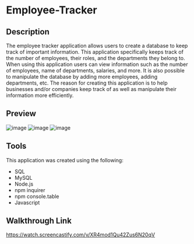 # Employee-Tracker

## Description
The employee tracker application allows users to create a database to keep track of important information. This application specifically keeps track of the number of employees, their roles, and the departments they belong to. When using this application users can view information such as the number of employees, name of departments, salaries, and more. It is also possible to manipulate the database by adding more employees, adding departments, etc. The reason for creating this application is to help businesses and/or companies keep track of as well as manipulate their information more efficiently.

## Preview
![image](https://user-images.githubusercontent.com/69539559/141710765-c9b94679-60de-4842-95c8-4378d8838731.png)
![image](https://user-images.githubusercontent.com/69539559/141710899-63d00ab0-c086-4dc0-8af6-ae92542e38b5.png)
![image](https://user-images.githubusercontent.com/69539559/141710965-2f2441ab-68b9-419d-83e2-14b510d5c7bb.png)

## Tools
This application was created using the following:
* SQL
* MySQL
* Node.js
* npm inquirer
* npm console.table
* Javascript

## Walkthrough Link
https://watch.screencastify.com/v/XR4mod1Qu42Zus6N20qV
